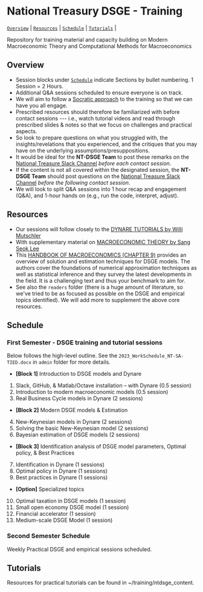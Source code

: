 # National Treasury DSGE - Training

[`Overview`](#overview) | [`Resources`](#resources) | [`Schedule`](#schedule) | [`Tutorials`](#tutorials) |

Repository for training material and capacity building on Modern Macroeconomic Theory and Computational Methods for Macroeconomics

## Overview
- Session blocks under [`Schedule`](#schedule) indicate Sections by bullet numbering. 1 Session = 2 Hours. 
- Additional Q&A sessions scheduled to ensure everyone is on track.
- We will aim to follow a [Socratic approach](https://en.wikipedia.org/wiki/Socratic_method) to the training so that we can have you all engage. 
- Prescribed resources should therefore be familiarized with before contact sessions --- i.e., watch tutorial videos and read through prescribed slides & notes so that we focus on challenges and practical aspects.
- So look to prepare questions on what you struggled with, the insights/revelations that you experienced, and the critiques that you may have on the underlying assumptions/presuppositions.
- It would be ideal for the **NT-DSGE Team** to post these remarks on the [National Treasure Slack Channel](https://national-treasure.slack.com) *before each contact session*.
- If the content is not all covered within the designated session, the **NT-DSGE Team** should post questions on the [National Treasure Slack Channel](https://national-treasure.slack.com) *before the following contact session*.
- We will look to split Q&A sessions into 1 hour recap and engagement (Q&A), and 1-hour hands on (e.g., run the code, interpret, adjust). 

## Resources
- Our sessions will follow closely to the [DYNARE TUTORIALS by Willi Mutschler](https://mutschler.eu/dynare/)
- With supplementary material on [MACROECONOMIC THEORY by Sang Seok Lee](https://sites.google.com/site/ssleeeconomist/teaching/506?authuser=0)
- This [HANDBOOK OF MACROECONOMICS (CHAPTER 9)](https://www.sas.upenn.edu/~jesusfv/FVRS_Handbook.pdf) provides an overview of solution and estimation techniques for DSGE models. The authors cover the foundations of numerical approximation techniques as well as statistical inference and they survey the latest developments in the field. It is a challenging text and thus your benchmark to aim for.
- See also the `readers` folder (there is a huge amount of literature, so we've tried to be as focused as possible on the DSGE and empirical topics identified). We will add more to supplement the above core resources.

## Schedule
### First Semester - DSGE training and tutorial sessions

Below follows the high-level outline. See the ``2023_WorkSchedule_NT-SA-TIED.docx`` in `admin` folder for more details.

- **[Block 1]** Introduction to DSGE models and Dynare
1. Slack, GitHub, & Matlab/Octave installation – with Dynare (0.5 session)
2. Introduction to modern macroeconomic models (0.5 session)
3. Real Business Cycle models in Dynare (2 sessions)

- **[Block 2]** Modern DSGE models & Estimation
4. New-Keynesian models in Dynare (2 sessions)
5. Solving the basic New-Keynesian model (2 sessions)
6. Bayesian estimation of DSGE models (2 sessions)

- **[Block 3]** Identification analysis of DSGE model parameters, Optimal policy, & Best Practices
7. Identification in Dynare (1 sessions)
8. Optimal policy in Dynare (1 sessions)
9. Best practices in Dynare (1 sessions)

- **[Option]** Specialized topics
10. Optimal taxation in DSGE models (1 session)
11. Small open economy DSGE model (1 session)
12. Financial accelerator (1 session)
13. Medium-scale DSGE Model (1 session)

### Second Semester Schedule

Weekly Practical DSGE and empirical sessions scheduled.

## Tutorials

Resources for practical tutorials can be found in ~/training/ntdsge_content.

